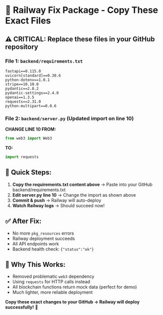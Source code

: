 # 🚀 Railway Fix Package - Copy These Exact Files

## ⚠️ CRITICAL: Replace these files in your GitHub repository

### File 1: `backend/requirements.txt`
```
fastapi==0.115.0
uvicorn[standard]==0.30.6
python-dotenv==1.0.1
stripe==10.10.0
pydantic==2.8.2
pydantic-settings==2.4.0
openai==1.3.5
requests==2.31.0
python-multipart==0.0.6
```

### File 2: `backend/server.py` (Updated import on line 10)
**CHANGE LINE 10 FROM:**
```python
from web3 import Web3
```
**TO:**
```python
import requests
```

## 🎯 Quick Steps:
1. **Copy the requirements.txt content above** → Paste into your GitHub backend/requirements.txt
2. **Edit server.py line 10** → Change the import as shown above  
3. **Commit & push** → Railway will auto-deploy
4. **Watch Railway logs** → Should succeed now!

## ✅ After Fix:
- No more `pkg_resources` errors
- Railway deployment succeeds  
- All API endpoints work
- Backend health check: `{"status":"ok"}`

## 🚨 Why This Works:
- Removed problematic `web3` dependency
- Using `requests` for HTTP calls instead
- All blockchain functions return mock data (perfect for demo)
- Much lighter, more reliable deployment

**Copy these exact changes to your GitHub → Railway will deploy successfully!** 🚀